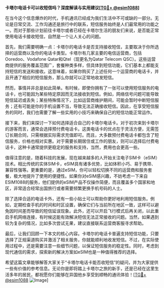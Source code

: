 **卡塔尔电话卡可以收短信吗？深度解读与实用建议[[TG💪+ @esim1088](https://t.me/s/esim1088)]**

在当今这个信息爆炸的时代，手机通讯已经成为我们生活中不可或缺的一部分。无论是日常交流、工作沟通还是旅行中的联系，短信服务始终是人们最常用的功能之一。而对于那些计划前往卡塔尔或者已经在卡塔尔生活的朋友们来说，是否能正常使用电话卡接收短信，自然是一个让人关心的问题。

首先，我们需要明确一点：卡塔尔的电话卡是否支持接收短信，主要取决于你所选择的运营商以及你的电话卡类型。卡塔尔有几家主要的电信运营商，包括Ooredoo、Vodafone Qatar和Qtel（现更名为Qatar Telecom QSC）。这些运营商提供的服务覆盖范围广，套餐种类多样，但具体到短信功能，它们基本上都能支持短信的发送和接收。这意味着，如果你购买了上述任何一个运营商的电话卡，并且开通了相应的短信服务，那么你就可以正常地收发短信。

然而，事情并非总是如此简单。有时候，即使你拥有了一张可以使用短信服务的电话卡，也可能因为某些特定原因而无法接收到短信。例如，网络信号问题可能导致短信延迟或丢失；某些特殊情况下，比如运营商维护期间，可能会暂时中断短信服务；还有可能是你的手机设置不当，导致无法正确接收短信。因此，在享受短信服务的同时，我们也需要了解一些实用的小技巧来确保自己的短信功能正常运作。

接下来，我们来探讨一下如何选择适合自己的卡塔尔电话卡。对于初次来到卡塔尔的游客而言，通常会选择预付费电话卡。这类电话卡的优点在于灵活方便，无需签订长期合同，只需根据实际需求充值即可。而且，大多数预付费电话卡都包含了短信服务，价格也相对实惠。对于需要长期居住或工作的朋友，则可以选择后付费电话卡，这种卡通常提供更稳定的服务和支持，当然，费用也会更高一些。

值得注意的是，随着科技的发展，现在越来越多的人开始关注电子SIM卡（eSIM）技术。相比传统的实体SIM卡，eSIM具有诸多优势，比如体积小巧、易于携带、兼容性强等。更重要的是，通过eSIM，你可以轻松切换不同的运营商和服务套餐，极大地提升了使用的便捷性。如果你对eSIM感兴趣，不妨考虑一下来自ESIM1088的服务，他们提供的eSIM产品不仅操作简便，而且覆盖多个国家和地区，非常适合经常出国旅行或者需要频繁更换手机号码的人士。

除了选择合适的电话卡外，还有一些小贴士可以帮助你更好地利用短信服务。例如，定期检查手机的时间和时区设置，确保它们与当前所在地区一致，这样可以避免因时间差而导致的短信延误现象。此外，还可以开启飞行模式后再关闭，以此重启手机网络连接，有时候这能有效解决短信无法正常接收的问题。当然，如果遇到较为复杂的情况，比如多次尝试无果，建议直接联系运营商客服寻求帮助。

最后，让我们回顾一下本文的核心内容。卡塔尔的电话卡普遍支持短信功能，只要选择了正规渠道购买并激活了相关服务，你就能顺利地收发短信。不过，在实际使用过程中，还是需要注意一些细节问题，以保证短信服务的稳定性。同时，考虑到现代通信的需求，探索新的解决方案如eSIM也是一种值得推荐的选择。

希望这篇文章能够解答大家关于“卡塔尔电话卡能否收短信”的疑问，并为大家提供一些有价值的参考信息。无论你是即将踏上卡塔尔之旅的新手，还是已经在这里生活多年的居民，都祝愿你们能够在异国他乡享受到顺畅的通讯体验！[[TG💪+ @esim1088](https://t.me/s/esim1088) ![Image](https://i.postimg.cc/4NQfJmqS/Snipaste-2025-05-13-00-14-12.png)]